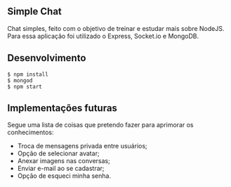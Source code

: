 ## **Simple Chat**
Chat simples, feito com o objetivo de treinar e estudar mais sobre NodeJS.
Para essa aplicação foi utilizado o Express, Socket.io e MongoDB.

## **Desenvolvimento**

 

    $ npm install
    $ mongod
    $ npm start


## Implementações futuras
Segue uma lista de coisas que pretendo fazer para aprimorar os conhecimentos:
 - Troca de mensagens privada entre usuários;
 - Opção de selecionar avatar;
 - Anexar imagens nas conversas;
 - Enviar e-mail ao se cadastrar;
 - Opção de esqueci minha senha.
